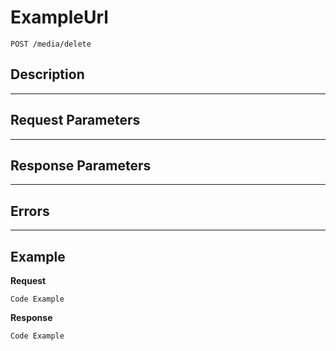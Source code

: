 # ExampleUrl

    POST /media/delete

## Description

***

## Request Parameters

***

## Response Parameters

***

## Errors

***

## Example
**Request**

    Code Example

**Response**

    Code Example
